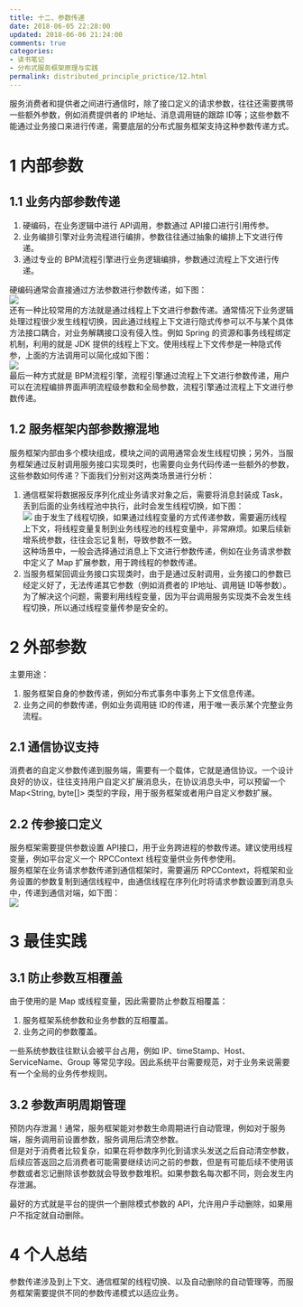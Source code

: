 ```yaml
---
title: 十二、参数传递
date: 2018-06-05 22:28:00
updated: 2018-06-06 21:24:00
comments: true
categories: 
- 读书笔记
- 分布式服务框架原理与实践
permalink: distributed_principle_prictice/12.html    
---
```


服务消费者和提供者之间进行通信时，除了接口定义的请求参数，往往还需要携带一些额外参数，例如消费提供者的 IP地址、消息调用链的跟踪 ID等；这些参数不能通过业务接口来进行传递，需要底层的分布式服务框架支持这种参数传递方式。

# 1 内部参数

## 1.1 业务内部参数传递

1. 硬编码，在业务逻辑中进行 API调用，参数通过 API接口进行引用传参。
2. 业务编排引擎对业务流程进行编排，参数往往通过抽象的编排上下文进行传递。
3. 通过专业的 BPM流程引擎进行业务逻辑编排，参数通过流程上下文进行传递。
  
硬编码通常会直接通过方法参数进行参数传递，如下图：  
![][1]  
还有一种比较常用的方法就是通过线程上下文进行参数传递。通常情况下业务逻辑处理过程很少发生线程切换，因此通过线程上下文进行隐式传参可以不与某个具体方法接口耦合，对业务解耦接口没有侵入性。例如 Spring 的资源和事务线程绑定机制，利用的就是 JDK 提供的线程上下文。使用线程上下文传参是一种隐式传参，上面的方法调用可以简化成如下图：  
![][2]  
最后一种方式就是 BPM流程引擎，流程引擎通过流程上下文进行参数传递，用户可以在流程编排界面声明流程级参数和全局参数，流程引擎通过流程上下文进行参数传递。

## 1.2 服务框架内部参数擦混地

服务框架内部由多个模块组成，模块之间的调用通常会发生线程切换；另外，当服务框架通过反射调用服务接口实现类时，也需要向业务代码传递一些额外的参数，这些参数如何传递？下面我们分别对这两类场景进行分析：  
1. 通信框架将数据报反序列化成业务请求对象之后，需要将消息封装成 Task，丢到后面的业务线程池中执行，此时会发生线程切换，如下图：  
![][4]
由于发生了线程切换，如果通过线程变量的方式传递参数，需要遍历线程上下文，将线程变量复制到业务线程池的线程变量中，非常麻烦。如果后续新增系统参数，往往会忘记复制，导致参数不一致。  
这种场景中，一般会选择通过消息上下文进行参数传递，例如在业务请求参数中定义了 Map 扩展参数，用于跨线程的参数传递。  
2. 当服务框架回调业务接口实现类时，由于是通过反射调用，业务接口的参数已经定义好了，无法传递其它参数（例如消费者的 IP地址、调用链 ID等参数）。为了解决这个问题，需要利用线程变量，因为平台调用服务实现类不会发生线程切换，所以通过线程变量传参是安全的。

# 2 外部参数

主要用途：
1. 服务框架自身的参数传递，例如分布式事务中事务上下文信息传递。
2. 业务之间的参数传递，例如业务调用链 ID的传递，用于唯一表示某个完整业务流程。

## 2.1 通信协议支持

消费者的自定义参数传递到服务端，需要有一个载体，它就是通信协议。一个设计良好的协议，往往支持用户自定义扩展消息头，在协议消息头中，可以预留一个 Map<String, byte[]> 类型的字段，用于服务框架或者用户自定义参数扩展。

## 2.2 传参接口定义

服务框架需要提供参数设置 API接口，用于业务跨进程的参数传递。建议使用线程变量，例如平台定义一个 RPCContext 线程变量供业务传参使用。  
服务框架在业务请求参数传递到通信框架时，需要遍历 RPCContext，将框架和业务设置的参数复制到通信线程中，由通信线程在序列化时将请求参数设置到消息头中，传递到通信对端，如下图：  
![][5]

# 3 最佳实践

## 3.1 防止参数互相覆盖

由于使用的是 Map 或线程变量，因此需要防止参数互相覆盖：  
1. 服务框架系统参数和业务参数的互相覆盖。
2. 业务之间的参数覆盖。
  
一些系统参数往往默认会被平台占用，例如 IP、timeStamp、Host、ServiceName、Group 等常见字段。因此系统平台需要规范，对于业务来说需要有一个全局的业务传参规则。

## 3.2 参数声明周期管理

预防内存泄漏！通常，服务框架能对参数生命周期进行自动管理，例如对于服务端，服务调用前设置参数，服务调用后清空参数。  
但是对于消费者比较复杂，如果在将参数序列化到请求头发送之后自动清空参数，后续应答返回之后消费者可能需要继续访问之前的参数，但是有可能后续不使用该参数或者忘记删除该参数就会导致参数堆积。如果参数名每次都不同，则会发生内存泄漏。  
  
最好的方式就是平台的提供一个删除模式参数的 API，允许用户手动删除，如果用户不指定就自动删除。

# 4 个人总结

参数传递涉及到上下文、通信框架的线程切换、以及自动删除的自动管理等，而服务框架需要提供不同的参数传递模式以适应业务。


[1]:http://leran2deeplearnjavawebtech.oss-cn-beijing.aliyuncs.com/learn/distributed_principle_prictice/12_1.png
[2]:http://leran2deeplearnjavawebtech.oss-cn-beijing.aliyuncs.com/learn/distributed_principle_prictice/12_2.png
[4]:http://leran2deeplearnjavawebtech.oss-cn-beijing.aliyuncs.com/learn/distributed_principle_prictice/12_4.png
[5]:http://leran2deeplearnjavawebtech.oss-cn-beijing.aliyuncs.com/learn/distributed_principle_prictice/12_5.png